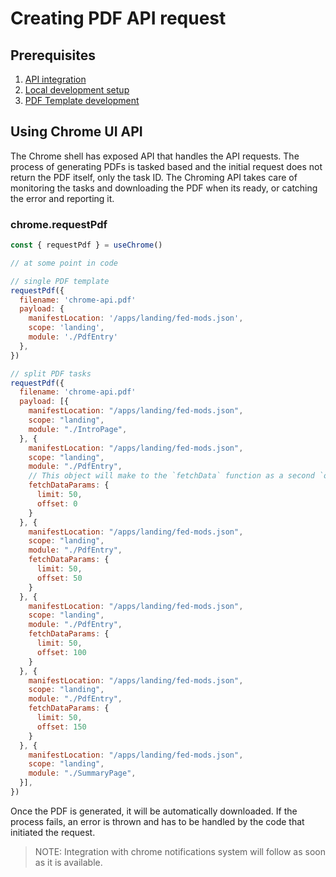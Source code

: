 # Creating PDF API request

## Prerequisites

1. [API integration](./docs/API-integration.md)
2. [Local development setup](./docs/local-development-setup.md)
3. [PDF Template development](./docs/pdf-template-development.md)

## Using Chrome UI API

The Chrome shell has exposed API that handles the API requests. The process of generating PDFs is tasked based and the initial request does not return the PDF itself, only the task ID. The Chroming API takes care of monitoring the tasks and downloading the PDF when its ready, or catching the error and reporting it.

### chrome.requestPdf

```js
const { requestPdf } = useChrome()

// at some point in code

// single PDF template
requestPdf({
  filename: 'chrome-api.pdf'
  payload: {
    manifestLocation: '/apps/landing/fed-mods.json',
    scope: 'landing',
    module: './PdfEntry'
  },
})

// split PDF tasks
requestPdf({
  filename: 'chrome-api.pdf'
  payload: [{
    manifestLocation: "/apps/landing/fed-mods.json",
    scope: "landing",
    module: "./IntroPage",
  }, {
    manifestLocation: "/apps/landing/fed-mods.json",
    scope: "landing",
    module: "./PdfEntry",
    // This object will make to the `fetchData` function as a second `options` argument
    fetchDataParams: {
      limit: 50,
      offset: 0
    }
  }, {
    manifestLocation: "/apps/landing/fed-mods.json",
    scope: "landing",
    module: "./PdfEntry",
    fetchDataParams: {
      limit: 50,
      offset: 50
    }
  }, {
    manifestLocation: "/apps/landing/fed-mods.json",
    scope: "landing",
    module: "./PdfEntry",
    fetchDataParams: {
      limit: 50,
      offset: 100
    }
  }, {
    manifestLocation: "/apps/landing/fed-mods.json",
    scope: "landing",
    module: "./PdfEntry",
    fetchDataParams: {
      limit: 50,
      offset: 150
    }
  }, {
    manifestLocation: "/apps/landing/fed-mods.json",
    scope: "landing",
    module: "./SummaryPage",
  }],
})
```

Once the PDF is generated, it will be automatically downloaded. If the process fails, an error is thrown and has to be handled by the code that initiated the request.

> NOTE: Integration with chrome notifications system will follow as soon as it is available.
